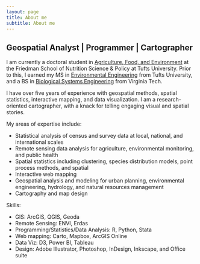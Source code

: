 ```yaml
---
layout: page
title: About me
subtitle: About me
---
```


## Geospatial Analyst | Programmer | Cartographer

I am currently a doctoral student in [Agriculture, Food, and Environment](https://nutrition.tufts.edu/academics/degree-programs/agriculture-food-environment) at the Friedman School of Nutrition Science & Policy at Tufts University. Prior to this, I earned my MS in [Environmental Engineering](https://engineering.tufts.edu/cee/) from Tufts University, and a BS in [Biological Systems Engineering](https://www.bse.vt.edu/) from Virginia Tech.

I have over five years of experience with geospatial methods, spatial statistics, interactive mapping, and data visualization. I am a research-oriented cartographer, with a knack for telling engaging visual and spatial stories.

My areas of expertise include:
* Statistical analysis of census and survey data at local, national, and international scales
* Remote sensing data analysis for agriculture, environmental monitoring, and public health 
* Spatial statistics including clustering, species distribution models, point process methods, and spatial 
* Interactive web mapping 
* Geospatial analysis and modeling for urban planning, environmental engineering, hydrology, and natural resources management 
* Cartography and map design 

Skills:
* GIS: ArcGIS, QGIS, Geoda
* Remote Sensing: ENVI, Erdas
* Programming/Statistics/Data Analysis: R, Python, Stata
* Web mapping: Carto, Mapbox, ArcGIS Online
* Data Viz: D3, Power BI, Tableau
* Design: Adobe Illustrator, Photoshop, InDesign, Inkscape, and Office suite
